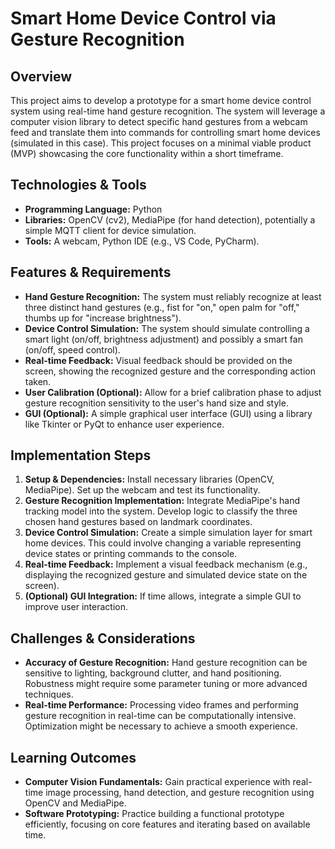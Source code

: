 # Smart Home Device Control via Gesture Recognition

## Overview

This project aims to develop a prototype for a smart home device control system using real-time hand gesture recognition.  The system will leverage a computer vision library to detect specific hand gestures from a webcam feed and translate them into commands for controlling smart home devices (simulated in this case). This project focuses on a minimal viable product (MVP) showcasing the core functionality within a short timeframe.

## Technologies & Tools

* **Programming Language:** Python
* **Libraries:** OpenCV (cv2), MediaPipe (for hand detection), potentially a simple MQTT client for device simulation.
* **Tools:**  A webcam, Python IDE (e.g., VS Code, PyCharm).


## Features & Requirements

- **Hand Gesture Recognition:**  The system must reliably recognize at least three distinct hand gestures (e.g., fist for "on," open palm for "off," thumbs up for "increase brightness").
- **Device Control Simulation:**  The system should simulate controlling a smart light (on/off, brightness adjustment) and possibly a smart fan (on/off, speed control).
- **Real-time Feedback:**  Visual feedback should be provided on the screen, showing the recognized gesture and the corresponding action taken.
- **User Calibration (Optional):**  Allow for a brief calibration phase to adjust gesture recognition sensitivity to the user's hand size and style.
- **GUI (Optional):** A simple graphical user interface (GUI) using a library like Tkinter or PyQt to enhance user experience.


## Implementation Steps

1. **Setup & Dependencies:** Install necessary libraries (OpenCV, MediaPipe).  Set up the webcam and test its functionality.
2. **Gesture Recognition Implementation:** Integrate MediaPipe's hand tracking model into the system.  Develop logic to classify the three chosen hand gestures based on landmark coordinates.
3. **Device Control Simulation:** Create a simple simulation layer for smart home devices. This could involve changing a variable representing device states or printing commands to the console.
4. **Real-time Feedback:** Implement a visual feedback mechanism (e.g., displaying the recognized gesture and simulated device state on the screen).
5. **(Optional) GUI Integration:** If time allows, integrate a simple GUI to improve user interaction.

## Challenges & Considerations

- **Accuracy of Gesture Recognition:** Hand gesture recognition can be sensitive to lighting, background clutter, and hand positioning.  Robustness might require some parameter tuning or more advanced techniques.
- **Real-time Performance:** Processing video frames and performing gesture recognition in real-time can be computationally intensive.  Optimization might be necessary to achieve a smooth experience.

## Learning Outcomes

- **Computer Vision Fundamentals:** Gain practical experience with real-time image processing, hand detection, and gesture recognition using OpenCV and MediaPipe.
- **Software Prototyping:** Practice building a functional prototype efficiently, focusing on core features and iterating based on available time.

